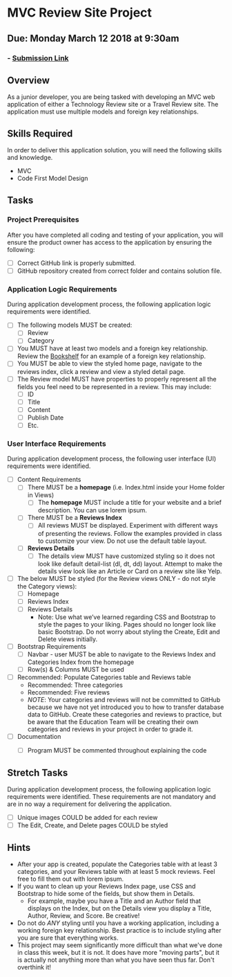 # MVC Review Site Project
## Due: Monday March 12 2018 at 9:30am
### - [Submission Link](https://docs.google.com/forms/d/e/1FAIpQLScUEvl_ZgH_OgBu0zbg_WIvB6zBSkkXh7wfxqjv4LwLdBDxLg/viewform)

## Overview
As a junior developer, you are being tasked with developing an MVC web application of either a Technology Review site or a Travel Review site. The application must use multiple models and foreign key relationships.

## Skills Required

In order to deliver this application solution, you will need the following skills and knowledge.
- MVC
- Code First Model Design

## Tasks

### Project Prerequisites

After you have completed all coding and testing of your application, you will ensure the product owner has access to the application by ensuring the following:
- [ ] Correct GitHub link is properly submitted.
- [ ] GitHub repository created from correct folder and contains solution file.

### Application Logic Requirements

During application development process, the following application logic requirements were identified.
- [ ] The following models MUST be created:
  - [ ] Review
  - [ ] Category
- [ ] You MUST have at least two models and a foreign key relationship. Review the [Bookshelf](https://docs.google.com/a/wecancodeit.org/presentation/d/1C9v9Upx7NWePFbh5kO06GSQnuxdyeJwFVAWsTKHzgdw/edit?usp=sharing) for an example of a foreign key relationship.
- [ ] You MUST be able to view the styled home page, navigate to the reviews index, click a review and view a styled detail page.
- [ ] The Review model MUST have properties to properly represent all the fields you feel need to be represented in a review. This may include:
    - [ ] ID
    - [ ] Title
    - [ ] Content
    - [ ] Publish Date
    - [ ] Etc.

### User Interface Requirements

During application development process, the following user interface (UI) requirements were identified.
- [ ] Content Requirements
  - [ ] There MUST be a **homepage** (i.e. Index.html inside your Home folder in Views)
    - [ ] The **homepage** MUST include a title for your website and a brief description. You can use lorem ipsum.
  - [ ] There MUST be a **Reviews Index**
    - [ ] All reviews MUST be displayed. Experiment with different ways of presenting the reviews. Follow the examples provided in class to customize your view. Do not use the default table layout.
  - [ ] **Reviews Details**
    - [ ] The details view MUST have customized styling so it does not look like default detail-list (dl, dt, dd) layout. Attempt to make the details view look like an Article or Card on a review site like Yelp.
- [ ] The below MUST be styled (for the Review views ONLY - do not style the Category views):
  - [ ] Homepage
  - [ ] Reviews Index
  - [ ] Reviews Details
    - Note: Use what we’ve learned regarding CSS and Bootstrap to style the pages to your liking. Pages should no longer look like basic Bootstrap. Do not worry about styling the Create, Edit and Delete views initially. 
- [ ] Bootstrap Requirements
  - [ ] Navbar - user MUST be able to navigate to the Reviews Index and Categories Index from the homepage
  - [ ] Row(s) & Columns MUST be used
- [ ] Recommended: Populate Categories table and Reviews table
  - Recommended: Three categories
  - Recommended: Five reviews
  - *NOTE*: Your categories and reviews will not be committed to GitHub because we have not yet introduced you to how to transfer database data to GitHub. Create these categories and reviews to practice, but be aware that the Education Team will be creating their own categories and reviews in your project in order to grade it.
- [ ] Documentation
  - [ ] Program MUST be commented throughout explaining the code


## Stretch Tasks

During application development process, the following application logic requirements were identified. These requirements are not mandatory and are in no way a requirement for delivering the application.
  - [ ] Unique images COULD be added for each review
  - [ ] The Edit, Create, and Delete pages COULD be styled
  
## Hints
 - After your app is created, populate the Categories table with at least 3 categories, and your Reviews table with at least 5 mock reviews. Feel free to fill them out with lorem ipsum.
 - If you want to clean up your Reviews Index page, use CSS and Bootstrap to hide some of the fields, but show them in Details.   
   - For example, maybe you have a Title and an Author field that displays on the Index, but on the Details view you display a Title, Author, Review, and Score. Be creative!
 - Do not do *ANY* styling until you have a working application, including a working foreign key relationship. Best practice is to include styling after you are sure that everything works.
 - This project may seem significantly more difficult than what we've done in class this week, but it is not. It does have more "moving parts", but it is actually not anything more than what you have seen thus far. Don't overthink it!
